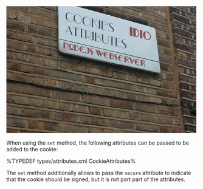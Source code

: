 <img src="https://github.com/idiocc/cookies/blob/master/wiki/cookies-attributes.jpeg">

When using the `set` method, the following attributes can be passed to be added to the cookie:

%TYPEDEF types/attributes.xml CookieAttributes%

The `set` method additionally allows to pass the `secure` attribute to indicate that the cookie should be signed, but it is not part part of the attributes.